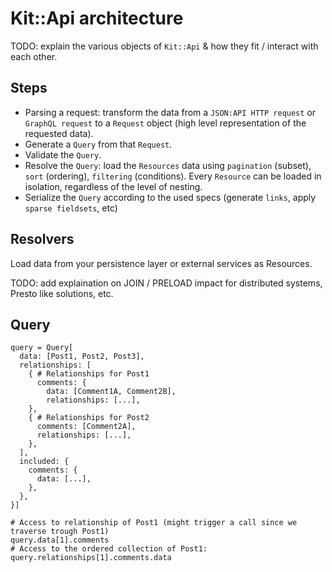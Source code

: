 # Kit::Api architecture

TODO: explain the various objects of `Kit::Api` & how they fit / interact with each other.

## Steps

- Parsing a request: transform the data from a `JSON:API HTTP request` or `GraphQL request` to a `Request` object (high level representation of the requested data).
- Generate a `Query` from that `Request`.
- Validate the `Query`.
- Resolve the `Query`: load the `Resources` data using `pagination` (subset), `sort` (ordering), `filtering` (conditions). Every `Resource` can be loaded in isolation, regardless of the level of nesting.
- Serialize the `Query` according to the used specs (generate `links`, apply `sparse fieldsets`, etc)

## Resolvers

Load data from your persistence layer or external services as Resources.

TODO: add explaination on JOIN / PRELOAD impact for distributed systems, Presto like solutions, etc.

## Query

```
query = Query[
  data: [Post1, Post2, Post3],
  relationships: [
    { # Relationships for Post1
      comments: {
        data: [Comment1A, Comment2B],
        relationships: [...], 
    },
    { # Relationships for Post2
      comments: [Comment2A],
      relationships: [...],
    },
  ],
  included: {
    comments: {
      data: [...],
    },
  },
}]

# Access to relationship of Post1 (might trigger a call since we traverse trough Post1)
query.data[1].comments
# Access to the ordered collection of Post1:
query.relationships[1].comments.data
```
